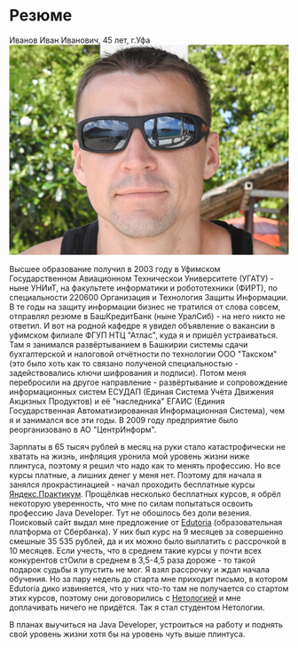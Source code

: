 # Резюме

Иванов Иван Иванович, 45 лет, г.Уфа
![Фото рандомное](foto.jpg "Фото чужое, ФИО вымышленное")

Высшее образование получил в 2003 году в Уфимском Государственном Авиационном Техническои Университете (УГАТУ) - ныне УНИиТ, на факультете информатики и робототехники (ФИРТ), по специальности 220600 Организация и Технология Защиты Информации. В те годы на защиту информации бизнес не тратился от слова совсем, отправлял резюме в БашКредитБанк (ныне УралСиб) - на него никто не ответил. И вот на родной кафедре я увидел объявление о вакансии в уфимском филиале ФГУП НТЦ "Атлас", куда я и пришёл устраиваться. Там я занимался развёртыванием в Башкирии системы сдачи бухгалтерской и налоговой отчётности по технологии ООО "Такском" (это было хоть как то связано  полученой специальностью - задействовались ключи шифрования и подписи). Потом меня перебросили на другое направление - развёртывание и сопровождение информационных систем ЕСУДАП (Единая Система Учёта Движения Акцизных Продуктов) и её "наследника" ЕГАИС (Единия Государственная Автоматизированная Информационная Система), чем я и занимался все эти годы. В 2009 году предприятие было реорганизовано в АО "ЦентрИнформ". 

Зарплаты в 65 тысяч рублей в месяц на руки стало катастрофически не хватать на жизнь, инфляция уронила мой уровень жизни ниже плинтуса, поэтому я решил что надо как то менять профессию. Но все курсы платные, а лишних денег у меня нет. Поэтому для начала я занялся прокрастинацией - начал проходить бесплатные курcы [Яндекс.Практикум](https://practicum.yandex.ru/). Прощёлкав несколько бесплатных курсов, я обрёл некоторую уверенность, что мне по силам попытаться освоить профессию Java Developer. Тут не обошлось без доли везения. Поисковый сайт выдал мне предложение от [Edutoria](https://edutoria.ru/) (образовательная платформа от Сбербанка). У них был курс на 9 месяцев за совершенно смешные 35 535 рублей, да и их можно было выплатить с рассрочкой в 10 месяцев. Если учесть, что в среднем такие курсы у почти всех конкурентов стОили в среднем в 3,5-4,5 раза дороже - то такой подарок судьбы я упустить не мог. Я взял рассрочку и ждал начала обучения. Но за пару недель до старта мне приходит письмо, в котором Edutoria дико извиняется, что у них что-то там не получается со стартом этих курсов, поэтому они договорились с [Нетологией](https://netology.ru) и мне доплачивать ничего не придётся. Так я стал студентом Нетологии.

В планах выучиться на Java Developer, устроиться на работу и поднять свой уровень жизни хотя бы на уровень чуть выше плинтуса.
